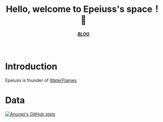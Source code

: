 <h1 align="center">Hello, welcome to Epeiuss's space！ 👋</h1>
<h5 align="center">
  <a href="https://www.yuque.com/epeiuss">BLOG</a>
</h5>
<br>

# Introduction
Epeiuss is founder of [WaterFlames](https://github.com/waterflames-team)

# Data
<!-- Use https://github.com/anuraghazra/github-readme-stats. Thanks to Anurag Hazra!  -->
[![Anurag's GitHub stats](https://github-readme-stats.vercel.app/api?username=epeiuss&bg_color=30,e96443,904e95&title_color=fff&text_color=fff)](https://github.com/anuraghazra/github-readme-stats)
